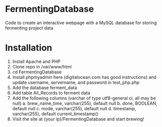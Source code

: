 # FermentingDatabase
Code to create an interactive webpage with a MySQL database for storing fermenting project data

# Installation
1. Install Apache and PHP
2. Clone repo in /var/www/html
3. cd FermentingDatabase
4. Install phpmyadmin here (digitalocean.com has good instructions) and update username, servername, and password in test_php.php
5. Add the database ferment_data
6. Add table All_Records to ferment data
7. Add the following columns (varchar of type utf8-general ci, all may be null)
  a. brew_name_time, varchar(255), default null
  b. done, BOOLEAN, default null
  c. mode, varchar(255), default null
  d. timestamp, varchar(255), default current_timestamp()
8. Visit the site at {your ip}/FermentingDatabase and start brewing!
